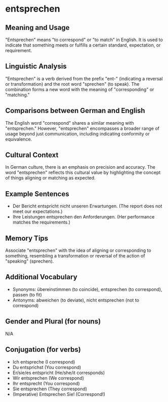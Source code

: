 # entsprechen
## Meaning and Usage
"Entsprechen" means "to correspond" or "to match" in English. It is used to indicate that something meets or fulfills a certain standard, expectation, or requirement.

## Linguistic Analysis
"Entsprechen" is a verb derived from the prefix "ent-" (indicating a reversal or transformation) and the root word "sprechen" (to speak). The combination forms a new word with the meaning of "corresponding" or "matching." 

## Comparisons between German and English
The English word "correspond" shares a similar meaning with "entsprechen." However, "entsprechen" encompasses a broader range of usage beyond just communication, including indicating conformity or equivalence.

## Cultural Context
In German culture, there is an emphasis on precision and accuracy. The word "entsprechen" reflects this cultural value by highlighting the concept of things aligning or matching as expected.

## Example Sentences
- Der Bericht entspricht nicht unseren Erwartungen. (The report does not meet our expectations.)
- Ihre Leistungen entsprechen den Anforderungen. (Her performance matches the requirements.)

## Memory Tips
Associate "entsprechen" with the idea of aligning or corresponding to something, resembling a transformation or reversal of the action of "speaking" (sprechen).

## Additional Vocabulary
- Synonyms: übereinstimmen (to coincide), entsprechen (to correspond), passen (to fit)
- Antonyms: abweichen (to deviate), nicht entsprechen (not to correspond)

## Gender and Plural (for nouns)
N/A

## Conjugation (for verbs)
- Ich entspreche (I correspond)
- Du entsprichst (You correspond)
- Er/sie/es entspricht (He/she/it corresponds)
- Wir entsprechen (We correspond)
- Ihr entsprecht (You correspond)
- Sie entsprechen (They correspond)
- (Imperative) Entsprechen Sie! (Correspond!)